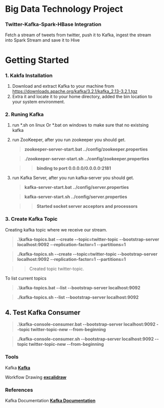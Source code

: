 # Big Data Technology Project 
### Twitter-Kafka-Spark-HBase Integration

Fetch a stream of tweets from twitter, push it to Kafka, ingest the stream into Spark Stream and save it to Hive  

# Getting Started

### 1. Kakfa Installation 

1. Download and extract Kafka to your machine from https://downloads.apache.org/kafka/3.2.1/kafka_2.13-3.2.1.tgz
2. Extra it and locate it to your home directory, added the bin location to your system environment.

### 2. Runing Kafka
1. run *.sh on linux Or *.bat on windows to make sure that no existsing kafka
2. run ZooKeeper, after you run zookeeper you should get.  
   > **zookeeper-server-start.bat ../config/zookeeper.properties**
   
   > **./zookeeper-server-start.sh ../config/zookeeper.properties**
 
   > > **binding to port 0.0.0.0/0.0.0.0:2181**
   
   
3. run Kafka Server, after you run kafka-server you should get.
   > **kafka-server-start.bat ../config/server.properties**
   
   > **kafka-server-start.sh ../config/server.properties**
   
   > > **Started socket server acceptors and processors**

### 3. Create Kafka Topic
Creating kafka topic where we receive our stream.
   > **.\kafka-topics.bat --create --topic=twitter-topic --bootstrap-server localhost:9092 --replication-factor=1 --partitions=1**
  
   > **./kafka-topics.sh --create --topic=twitter-topic --bootstrap-server localhost:9092 --replication-factor=1 --partitions=1**

   >> Created topic twitter-topic.
   
To list current topics
   > **.\kafka-topics.bat --list --bootstrap-server localhost:9092**

   > **./kafka-topics.sh --list --bootstrap-server localhost:9092**

## 4. Test Kafka Consumer
> **.\kafka-console-consumer.bat --bootstrap-server localhost:9092 --topic twitter-topic-new --from-beginning**

> **./kafka-console-consumer.sh --bootstrap-server localhost:9092 --topic twitter-topic-new --from-beginning**

### Tools
Kafka **[Kafka](https://kafka.apache.org/quickstart)**

Workflow Drawing **[excalidraw](https://excalidraw.com/)**

### References

Kafka Documentation **[Kafka Documentation](https://kafka.apache.org/documentation/#quickstart)**
